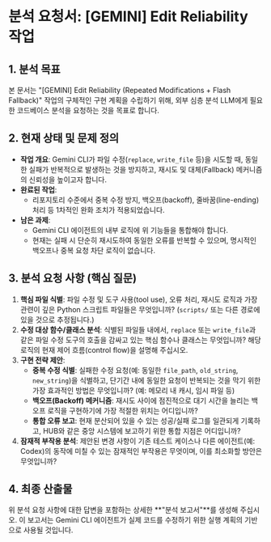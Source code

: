 # 분석 요청서: [GEMINI] Edit Reliability 작업

## 1. 분석 목표

본 문서는 "[GEMINI] Edit Reliability (Repeated Modifications + Flash Fallback)" 작업의 구체적인 구현 계획을 수립하기 위해, 외부 심층 분석 LLM에게 필요한 코드베이스 분석을 요청하는 것을 목표로 합니다.

## 2. 현재 상태 및 문제 정의

- **작업 개요**: Gemini CLI가 파일 수정(`replace`, `write_file` 등)을 시도할 때, 동일한 실패가 반복적으로 발생하는 것을 방지하고, 재시도 및 대체(Fallback) 메커니즘의 신뢰성을 높이고자 합니다.
- **완료된 작업**:
  - 리포지토리 수준에서 중복 수정 방지, 백오프(backoff), 줄바꿈(line-ending) 처리 등 1차적인 완화 조치가 적용되었습니다.
- **남은 과제**:
  - Gemini CLI 에이전트의 내부 로직에 위 기능들을 통합해야 합니다.
  - 현재는 실패 시 단순히 재시도하여 동일한 오류를 반복할 수 있으며, 명시적인 백오프나 중복 요청 차단 로직이 없습니다.

## 3. 분석 요청 사항 (핵심 질문)

1.  **핵심 파일 식별**: 파일 수정 및 도구 사용(tool use), 오류 처리, 재시도 로직과 가장 관련이 깊은 Python 스크립트 파일들은 무엇입니까? (`scripts/` 또는 다른 경로에 있을 것으로 추정됩니다.)
2.  **수정 대상 함수/클래스 분석**: 식별된 파일들 내에서, `replace` 또는 `write_file`과 같은 파일 수정 도구의 호출을 감싸고 있는 핵심 함수나 클래스는 무엇입니까? 해당 로직의 현재 제어 흐름(control flow)을 설명해 주십시오.
3.  **구현 전략 제안**:
    - **중복 수정 식별**: 실패한 수정 요청(예: 동일한 `file_path`, `old_string`, `new_string`)을 식별하고, 단기간 내에 동일한 요청이 반복되는 것을 막기 위한 가장 효과적인 방법은 무엇입니까? (예: 메모리 내 캐시, 임시 파일 등)
    - **백오프(Backoff) 메커니즘**: 재시도 사이에 점진적으로 대기 시간을 늘리는 백오프 로직을 구현하기에 가장 적절한 위치는 어디입니까?
    - **통합 오류 보고**: 현재 분산되어 있을 수 있는 성공/실패 로그를 일관되게 기록하고, HUB와 같은 중앙 시스템에 보고하기 위한 통합 지점은 어디입니까?
4.  **잠재적 부작용 분석**: 제안된 변경 사항이 기존 테스트 케이스나 다른 에이전트(예: Codex)의 동작에 미칠 수 있는 잠재적인 부작용은 무엇이며, 이를 최소화할 방안은 무엇입니까?

## 4. 최종 산출물

위 분석 요청 사항에 대한 답변을 포함하는 상세한 **"분석 보고서"**를 생성해 주십시오. 이 보고서는 Gemini CLI 에이전트가 실제 코드를 수정하기 위한 실행 계획의 기반으로 사용될 것입니다.
